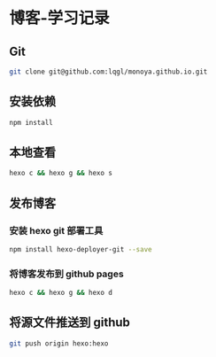 # 博客-学习记录

## Git

```bash
git clone git@github.com:lqgl/monoya.github.io.git
```

## 安装依赖

```bash
npm install
```

## 本地查看

```bash
hexo c && hexo g && hexo s

```

## 发布博客

### 安装 hexo git 部署工具

```bash
npm install hexo-deployer-git --save
```
### 将博客发布到 github pages 

```bash
hexo c && hexo g && hexo d
```

## 将源文件推送到 github

```bash
git push origin hexo:hexo
```
